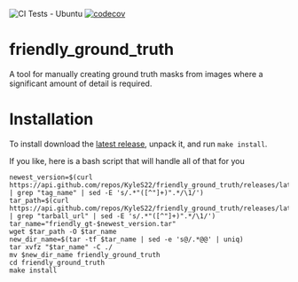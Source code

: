 ![CI Tests - Ubuntu](https://github.com/KyleS22/friendly_ground_truth/workflows/CI%20Tests/badge.svg) [![codecov](https://codecov.io/gh/KyleS22/friendly_ground_truth/branch/master/graph/badge.svg)](https://codecov.io/gh/KyleS22/friendly_ground_truth)

# friendly_ground_truth
A tool for manually creating ground truth masks from images where a significant amount of detail is required.

# Installation
To install download the [latest release](https://github.com/KyleS22/friendly_ground_truth/releases/latest), unpack it, and run `make install`.

If you like, here is a bash script that will handle all of that for you

```
newest_version=$(curl https://api.github.com/repos/KyleS22/friendly_ground_truth/releases/latest | grep "tag_name" | sed -E 's/.*"([^"]+)".*/\1/')
tar_path=$(curl https://api.github.com/repos/KyleS22/friendly_ground_truth/releases/latest | grep "tarball_url" | sed -E 's/.*"([^"]+)".*/\1/')
tar_name="friendly_gt-$newest_version.tar"
wget $tar_path -O $tar_name
new_dir_name=$(tar -tf $tar_name | sed -e 's@/.*@@' | uniq)
tar xvfz "$tar_name" -C ./
mv $new_dir_name friendly_ground_truth
cd friendly_ground_truth
make install
```
